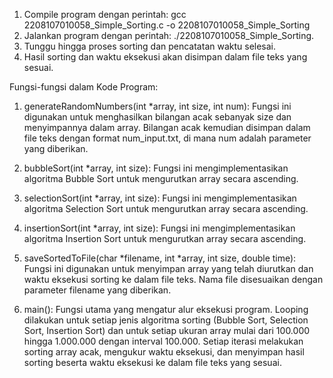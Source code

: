 1.	Compile program dengan perintah: gcc 2208107010058_Simple_Sorting.c -o 2208107010058_Simple_Sorting 
2.	Jalankan program dengan perintah: ./2208107010058_Simple_Sorting.
3.	Tunggu hingga proses sorting dan pencatatan waktu selesai.
4.	Hasil sorting dan waktu eksekusi akan disimpan dalam file teks yang sesuai.
   
Fungsi-fungsi dalam Kode Program:
1.	generateRandomNumbers(int *array, int size, int num):
Fungsi ini digunakan untuk menghasilkan bilangan acak sebanyak size dan menyimpannya dalam array. Bilangan acak kemudian disimpan dalam file teks dengan format num_input.txt, di mana num adalah parameter yang diberikan.

2.	bubbleSort(int *array, int size):
Fungsi ini mengimplementasikan algoritma Bubble Sort untuk mengurutkan array secara ascending.

3.	selectionSort(int *array, int size):
Fungsi ini mengimplementasikan algoritma Selection Sort untuk mengurutkan array secara ascending.

4.	insertionSort(int *array, int size):
Fungsi ini mengimplementasikan algoritma Insertion Sort untuk mengurutkan array secara ascending.

5.	saveSortedToFile(char *filename, int *array, int size, double time):
Fungsi ini digunakan untuk menyimpan array yang telah diurutkan dan waktu eksekusi sorting ke dalam file teks. Nama file disesuaikan dengan parameter filename yang diberikan.

6. main():
Fungsi utama yang mengatur alur eksekusi program.
Looping dilakukan untuk setiap jenis algoritma sorting (Bubble Sort, Selection Sort, Insertion Sort) dan untuk setiap ukuran array mulai dari 100.000 hingga 1.000.000 dengan interval 100.000.
Setiap iterasi melakukan sorting array acak, mengukur waktu eksekusi, dan menyimpan hasil sorting beserta waktu eksekusi ke dalam file teks yang sesuai.
